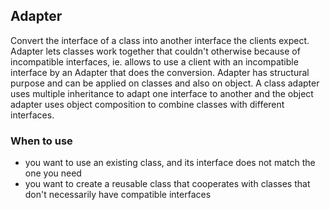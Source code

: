## Adapter

Convert the interface of a class into another interface the clients expect.
Adapter lets classes work together that couldn't otherwise because of
incompatible interfaces, ie. allows to use a client with an incompatible 
interface by an Adapter that does the conversion. Adapter has structural purpose
and can be applied on classes and also on object. A class adapter uses multiple 
inheritance to adapt one interface to another and the object adapter uses object 
composition to combine classes with different interfaces.

### When to use

* you want to use an existing class, and its interface does not match the one you need
* you want to create a reusable class that cooperates with classes that don't necessarily have compatible interfaces